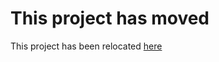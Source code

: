 # This project has moved

This project has been relocated [here](//github.com/JadedPacks/EverythingButConfigs)
